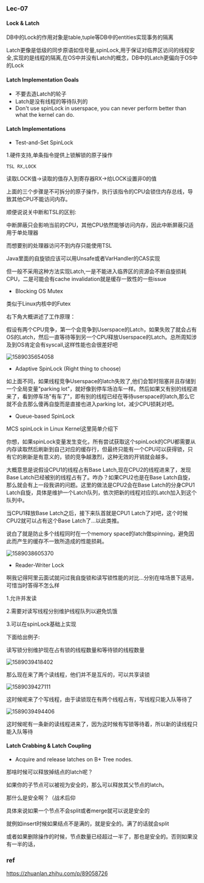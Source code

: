 ### Lec-07

#### Lock & Latch

DB中的Lock的作用对象是table,tuple等DB中的entities实现事务的隔离

Latch更像是低级的同步原语如信号量,spinLock,用于保证对临界区访问的线程安全,实现的是线程的隔离,在OS中并没有Latch的概念，DB中的Latch更偏向于OS中的Lock

#### Latch Implementation Goals

* 不要去造Latch的轮子
* Latch是没有线程的等待队列的
* Don't use spinLock in userspace, you can never perform better than what the kernel can do.

#### Latch Implementations

* Test-and-Set SpinLock

1.硬件支持,单条指令提供上锁解锁的原子操作

```
TSL RX,LOCK
```

读取LOCK值->读取的值存入到寄存器RX->给LOCK设置非0的值

上面的三个步骤是不可拆分的原子操作，执行该指令的CPU会锁住内存总线，导致其他CPU不能访问内存。

顺便说说关中断和TSL的区别:

中断屏蔽只会影响当前的CPU，其他CPU依然能够访问内存，因此中断屏蔽只适用于单处理器

而想要别的处理器访问不到内存只能使用TSL

Java里面的自旋锁应该可以用Unsafe或者VarHandler的CAS实现

但一般不采用这种方法实现Latch,一是不能进入临界区的资源会不断自旋损耗CPU，二是可能会有cache invalidation就是缓存一致性的一些issue

* Blocking OS Mutex

类似于Linux内核中的Futex

右下角大概讲述了工作原理：

假设有两个CPU竞争，第一个会竞争到Userspace的Latch，如果失败了就会占有OS的Latch，然后一直等待等到另一个CPU释放Userspace的Latch。总所周知涉及到OS肯定会有syscall,这样性能也会很差好吧

![1589035654058](C:\Users\AlexanderChiu\AppData\Roaming\Typora\typora-user-images\1589035654058.png)

* Adaptive SpinLock (Right thing to choose)

如上面不同，如果线程竞争Userspace的latch失败了,他们会暂时阻塞并且存储到一个全局变量"parking lot"，就好像到停车场泊车一样。然后如果又有别的线程进来了，看到停车场"有车了"，即有别的线程已经在等待userspace的latch,那么它就不会去那么傻再自旋而是直接也进入parking lot，减少CPU损耗对吧。

* Queue-based SpinLock

MCS spinLock in Linux Kernel这里简单介绍下

你想，如果spinLock变量发生变化，所有尝试获取这个spinLock的CPU都需要从内存读取然后刷新到自己对应的缓存行，但最终只能有一个CPU可以获得锁，只有它的刷新是有意义的，锁的竞争越激烈，这种无效的开销就会越多。

大概意思是说假设CPU1的线程占有Base Latch,现在CPU2的线程进来了，发现Base Latch已经被别的线程占有了。咋办？如果CPU2也是在Base Latch自旋，那么就会有上一段我讲的问题。这里的做法是CPU2会在Base Latch的分身CPU1 Latch自旋，具体是维护一个Latch队列，依次把新的线程对应的Latch加入到这个队列中。

当CPU1释放Base Latch之后，接下来队首就是CPU1 Latch了对吧，这个时候CPU2就可以占有这个Base Latch了...以此类推。

说白了就是防止多个线程同时在一个memory space的latch做spinning，避免因此而产生的缓存不一致所造成的性能损耗。

![1589038605370](C:\Users\AlexanderChiu\AppData\Roaming\Typora\typora-user-images\1589038605370.png)



* Reader-Writer Lock

啊我记得阿里云面试就问过我自旋锁和读写锁性能的对比...分别在啥场景下适用，可惜当时答得不怎么样

1.允许并发读

2.需要对读写线程分别维护线程队列以避免饥饿

3.可以在spinLock基础上实现



下面给出例子:

读写锁分别维护现在占有锁的线程数量和等待锁的线程数量

![1589039418402](C:\Users\AlexanderChiu\AppData\Roaming\Typora\typora-user-images\1589039418402.png)

那么现在来了两个读线程，他们并不是互斥的，可以共享读锁

![1589039427111](C:\Users\AlexanderChiu\AppData\Roaming\Typora\typora-user-images\1589039427111.png)

这时候呢来了个写线程，由于读锁现在有两个线程占有，写线程只能入队等待了

![1589039494406](C:\Users\AlexanderChiu\AppData\Roaming\Typora\typora-user-images\1589039494406.png)

这时候呢有一条新的读线程进来了，因为这时候有写锁等待着，所以新的读线程只能入队等待

#### Latch Crabbing & Latch Coupling

* Acquire and release latches on B+ Tree nodes.

那啥时候可以释放掉结点的latch呢？

如果你的子节点可以被视为安全的，那么可以释放其父节点的latch。

那什么是安全啊？（战术后仰

具体来说如果一个节点不会split或者merge就可以说是安全的

就例如insert时候如果结点不是满的，就是安全的。满了的话就会split

或者如果删除操作的时候，节点数量已经超过一半了，那也是安全的。否则如果没有一半的话，







### ref

<https://zhuanlan.zhihu.com/p/89058726>